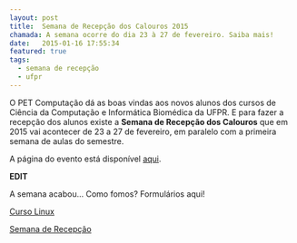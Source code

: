 ```yaml
---
layout: post
title:  Semana de Recepção dos Calouros 2015
chamada: A semana ocorre do dia 23 à 27 de fevereiro. Saiba mais!
date:   2015-01-16 17:55:34
featured: true
tags:
  - semana de recepção
  - ufpr
---
```

O PET Computação dá as boas vindas aos novos alunos dos cursos de Ciência da 
Computação e Informática Biomédica da UFPR. E para fazer a recepção dos alunos 
existe a **Semana de Recepção dos Calouros** que em 2015 vai acontecer de 23 a 27 de
fevereiro, em paralelo com a primeira semana de aulas do semestre.

A página do evento está disponível [aqui](http://pet.inf.ufpr.br/calouros/index.php).

**EDIT**

A semana acabou... Como fomos? Formulários aqui!

[Curso Linux](https://docs.google.com/forms/d/1gD0XPPdxi2Lbj27zrbIS1ha__O_EgLO0GhgP4UETzRY/viewform)

[Semana de Recepção](https://docs.google.com/forms/d/1MYOcGfgkdnjsXJ_PDDCkIjesJkHqe5tIMCs89fq-GnI/viewform)